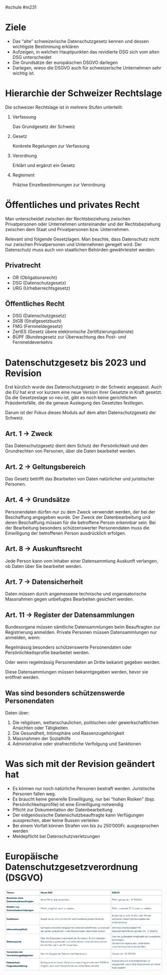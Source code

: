 #schule 
#m231
# Ziele

- Das “alte” schweizerische Datenschutzgesetz kennen und dessen wichtigste Bestimmung erklären
- Aufzeigen, in welchen Hauptpunkten das revidierte DSG sich vom alten DSG unterscheidet
- Die Grundsätze der europäischen DSGVO darlegen
- Darlegen, wieso die DSGVO auch für schweizerische Unternehmen sehr wichtig ist.

# Hierarchie der Schweizer Rechtslage

Die schweizer Rechtslage ist in mehrere Stufen unterteilt:

1. Verfassung
    
    Das Grundgesetz der Schweiz
    
2. Gesetz
    
    Konkrete Regelungen zur Verfassung
    
3. Verordnung
    
    Erklärt und ergänzt ein Gesetz
    
4. Reglement
    
    Präzise Einzelbestimmungen zur Verordnung
    

# Öffentliches und privates Recht

Man unterscheidet zwischen der Rechtsbeziehung zwischen Privatpersonen oder Unternehmen untereinander und der Rechtsbeziehung zwischen dem Staat und Privatpersonen bzw. Unternehmen.

Relevant sind folgende Gesetzlagen. Man beachte, dass Datenschutz nicht nur zwischen Privatpersonen und Unternehmen geregelt wird. Der Datenschutz muss auch von staatlichen Behörden gewährleistet werden:

## Privatrecht

- OR (Obligationsrecht)
- DSG (Datenschutzgesetz)
- URG (Urheberrechtsgesetz)

## Öffentliches Recht

- DSG (Datenschutzgesetz)
- StGB (Strafgesetzbuch)
- FMG (Fernmeldegesetz)
- ZertES (Gesetz übere elektronische Zertifizierungsdienste)
- BÜPF (Bundesgesetz zur Überwachtung des Post- und Fernmeldeverkehrs

# Datenschutzgesetz bis 2023 und Revision

Erst kürzlich wurde das Datenschutzgesetz in der Schweiz angepasst. Auch die EU hat erst vor kurzem eine neue Version ihrer Gesetzte in Kraft gesetzt. Da die Gesetzeslage so neu ist, gibt es noch keine gerichtlichen Präsidentsfälle, die die genaue Auslegung des Gesetztes festlegen.

Darum ist der Fokus dieses Moduls auf dem alten Datenschutzgesetz der Schweiz.

## Art. 1 → Zweck

Das Datenschutzgesetz dient dem Schutz der Persönlichkeit und den Grundrechten von Personen, über die Daten bearbeitet werden.

## Art. 2 → Geltungsbereich

Das Gesetz betrifft das Bearbeiten von Daten natürlicher und juristischer Personen.

## Art. 4 → Grundsätze

Personendaten dürfen *nur* zu dem Zweck verwendet werden, der bei der Beschaffung angegeben wurde. Der Zweck der Datenbearbeitung und deren Beschaffung müssen für die betroffene Person erkennbar sein. Bei der Bearbeitung besonders schützenswerter Personendaten muss die Einwilligung der betroffenen Person ausdrücklich erfolgen.

## Art. 8 → Auskunftsrecht

Jede Person kann vom Inhaber einer Datensammlung Auskunft verlangen, ob Daten über Sie bearbeitet werden.

## Art. 7 → Datensicherheit

Daten müssen durch angemessene technische und organisatorische Massnahmen gegen unbefugtes Bearbeiten gesichert werden.

## Art. 11 → Register der Datensammlungen

Bundesorgane müssen sämtliche Datensammlungen beim Beauftragten zur Registrierung anmelden. Private Personen müssen Datensammlungen nur anmelden, wenn:

Regelmässig besonders schützenswerte Personendaten oder Persönlichkeitsprofile bearbeitet werden. 

Oder wenn regelmässig Personendaten an Dritte bekannt gegeben werden.

Diese Datensammlungen müssen bekanntgegeben werden, bevor sie eröffnet werden.

## Was sind besonders schützenswerde Personendaten

Daten über:

1. Die religiösen, weltanschaulichen, politischen oder gewerkschaftlichen Ansichten oder Tätigkeiten
2. Die Gesundheit, Intimsphäre und Rassenzugehörigkeit
3. Massnahmen der Sozialhilfe
4. Administrative oder strafrechtliche Verfolgung und Sanktionen

# Was sich mit der Revision geändert hat

- Es können nur noch natürliche Personen bestraft werden. Juristische Personen fallen weg.
- Es braucht keine generelle Einwilligung, nur bei “hohen Risiken” (bsp. Persönlichkeitsprofile) ist eine Einwilligung notwendig
- Pflicht zur Dokumentation der Datenbearbeitung
- Der eidgenössische Datenschutzbeauftragte kann Verfügungen aussprechen, aber keine Bussen verteilen
- Bei einem Vorfall können Strafen von bis zu 250’000Fr. ausgesprochen werden
- Meldepflicht bei Datenschutzverletzungen

# Europäische Datenschutzgesetzverordnung (DSGVO)

![Untitled](Schulmodule/M231%20-%20Datenschutz%20und%20Datensicherheit%20anwenden/Fotos%20&%20PDFs/Untitled.png)